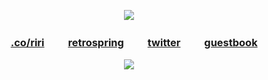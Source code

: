 

</p> 
<p align="center">

</p> 
<p align="center">
<img src=https://media1.tenor.com/images/b98e0731dcd334bbee9dc2c31af3597e/tenor.gif?itemid=15557419>


</p> 
<p align="center">

<div align="center">

  
###  [.co/riri](https://rentry.co/riri)  ㅤ ㅤ[retrospring](https://retrospring.net/@cheriecrush)  ㅤ ㅤ[twitter](https://twitter.com/kaoworo)  ㅤ ㅤ[guestbook](https://cheriecrush.123guestbook.com)<p/>

</p> 
<p align="center">

![](https://komarev.com/ghpvc/?username=cheriecrush&color=dc143c)
